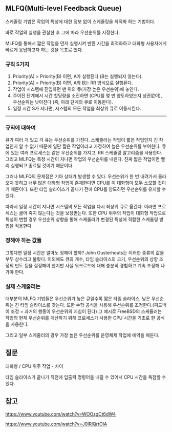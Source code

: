 ## MLFQ(Multi-level Feedback Queue)

스케줄링 기법은 작업의 특성에 대한 정보 없이 스케쥴링을 최적화 하는 기법이다.

바로 작업의 실행을 관찰한 후 그에 따라 우선순위를 지정한다.

MLFQ를 통해서 짧은 작업을 먼저 실행시켜 반환 시간을 최적화하고 대화형 사용자에게 빠르게 응답하고자 하는 것을 목표로 했다.

### 규칙 5가지

1. Priority(A) > Priority(B) 이면, A가 실행된다 (B는 실행되지 않는다).
2. Priority(A) = Priority(B) 이면, A와 B는 RR 방식으로 실행된다.
3. 작업이 시스템에 진입하면 맨 위의 큐(가장 높은 우선순위)에 놓인다.
4. 주어진 단계에서 시간 할당량을 소진하면 (CPU를 몇 번 양도하였는지 상관없이), 우선순위는 낮아진다 (즉, 아래 단계의 큐로 이동한다).
5. 일정 시간 S가 지나면, 시스템의 모든 작업을 최상위 큐로 이동시킨다.

---

### 규칙에 대하여

큐가 여러 개 있고 각 큐는 우선순위를 가진다. 스케줄러는 작업이 짧은 작업인지 긴 작업인지 알 수 없기 때문에 일단 짧은 작업이라고 가정하여 높은 우선순위를 부여한다. 큐에 있는 여러 프로세스는 같은 우선순위를 가지고, RR 스케줄링 알고리즘을 사용한다. 그리고 MLFQ는 특정 시간이 지나면 작업의 우선순위를 내린다. 진짜 짧은 작업이면 빨리 실행되고 종료될 것이기 때문이다.

그러나 MLFQ의 문제점은 기아 상태가 발생할 수 있다. 우선순위가 한 번 내려가서 올라오지 못하고 너무 많은 대화형 작업이 존재한다면 CPU를 이 대화형이 모두 소모할 것이기 때문이다. 또한 타임 슬라이스가 끝나기 전에 CPU를 양도하면 우선순위를 유지할 수 있다. 

따라서 일정 시간이 지나면 시스템의 모든 작업을 다시 최상위 큐로 옮긴다. 이러면 프로세스는 굶어 죽지 않는다는 것을 보장받는다. 또한 CPU 위주의 작업이 대화형 작업으로 특성이 변할 경우 우선순위 상향을 통해 스케줄러가 변경된 특성에 적합한 스케줄링 방법을 적용한다.

### 정해야 하는 값들

그렇다면 일정 시간은 얼마노 정해야 할까? John Ousterhouts는 이러한 종류의 값을 부두 상수라고 불렀다. 이외에도 큐의 개수, 타임 슬라이스의 크기, 우선순위의 상향 조정의 빈도 등을 결정해야 한지만 사실 워크로드에 대해 충분히 경험하고 계속 조정해 나가야 한다.

### 실제 스케줄러는

대부분의 MLFQ 기법들은 우선순위가 높은 큐일수록 짧은 타임 슬라이스, 낮은 우선순위는 긴 타임 슬라이스를 갖는다. 또한 수학 공식을 사용해 우선순위를 조정한다.(피드백이 조정 = 과거의 행동이 우선순위의 지침이 된다) 그 예시로 FreeBSD의 스케쥴러는 작업의 현재 우선순위를 계산하기 위해 프로세스가 사용한 CPU 시간을 기초로 한 공식을 사용한다.

그리고 일부 스케줄러의 경우 가장 높은 우선순위를 운영체제 작업에 예약을 해둔다.

## 질문

대화형 / CPU 위주 작업 - 차이

타임 슬라이스가 끝나기 직전에 입출력 명령어을 내릴 수 있어서 CPU 시간을 독점할 수 있다. 

## 참고

https://www.youtube.com/watch?v=WOOzgCt6dW4

https://www.youtube.com/watch?v=J0lRlQrtOIA
